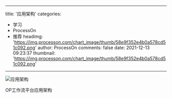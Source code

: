 
---
title: '应用架构'
categories: 
 - 学习
 - ProcessOn
 - 推荐
headimg: 'https://img.processon.com/chart_image/thumb/58e9f352e4b0a578cd51c092.png'
author: ProcessOn
comments: false
date: 2021-12-13 09:23:37
thumbnail: 'https://img.processon.com/chart_image/thumb/58e9f352e4b0a578cd51c092.png'
---

<div>   
<img class="thumb" alt="应用架构" src="https://img.processon.com/chart_image/thumb/58e9f352e4b0a578cd51c092.png" referrerpolicy="no-referrer">
<p>OP工作流平台应用架构</p>  
</div>
            